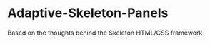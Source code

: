 Adaptive-Skeleton-Panels
========================

Based on the thoughts behind the Skeleton HTML/CSS framework
